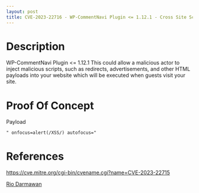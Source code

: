 ```yaml
---
layout: post
title: CVE-2023-22716 - WP-CommentNavi Plugin <= 1.12.1 - Cross Site Scripting (XSS)
---
```


Description
============
WP-CommentNavi Plugin <= 1.12.1 This could allow a malicious actor to inject malicious scripts, such as redirects, advertisements, and other HTML payloads into your website which will be executed when guests visit your site.

Proof Of Concept
============
Payload

~~~
" onfocus=alert(/XSS/) autofocus="
~~~

References
============ 
https://cve.mitre.org/cgi-bin/cvename.cgi?name=CVE-2023-22715



[Rio Darmawan](https://patchstack.com/database/researcher/0f0ce3de-fbab-4348-9729-a5ef92c74b3e)
